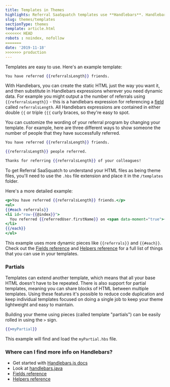 ```yaml
---
title: Templates in Themes
highlights: Referral SaaSquatch templates use **Handlebars**. Handlebars let you include dynamic information, like the number of referrals someone has made, inside of your referral widget.
slug: themes/templates
sectionType: themes
template: article.html
<<<<<<< HEAD
robots : noindex, nofollow
=======
date: '2019-11-18'
>>>>>>> production
---
```


Templates are easy to use. Here's an example template:

```hbs
You have referred {{referralsLength}} friends.
```

With Handlebars, you can create the static HTML just the way you want it, and then substitute in Handlebars expressions wherever you need dynamic data. For example you might output a the number of referrals using `{{referralsLength}}` - this is a handlebars expression for referencing
a [field](/themes/fields) called `referralsLength`. All Handlebars expressions are contained in either double `{{` or triple `{{{` curly braces, so they're easy to spot.


You can customize the wording of your referral program by changing your template. For example, here are three different ways to show someone the number of people that they have successfully referred.

```hbs
You have referred {{referralsLength}} friends.
```
```hbs
{{referralsLength}} people referred.
```
```hbs
Thanks for referring {{referralsLength}} of your colleagues!
```

To get Referral SaaSquatch to understand your HTML files as being theme files, you'll need to use the `.hbs` file extension and place it in the `/templates` folder. 

Here's a more detailed example:

```hbs
<p>You have referred {{referralsLength}} friends.</p>
<ul>
{{#each referrals}}
<li id="row-{{@index}}">
  You referred {{referredUser.firstName}} on <span data-moment="true">{{dateReferred}}</span>
</li>
{{/each}}
</ul>
```

This example uses more dynamic pieces like `{{referrals}}` and `{{#each}}`. Check out the [Fields reference](/themes/fields) and [Helpers reference](/themes/helpers) for a full list of things that you can use in your templates.


### Partials


Templates can extend another template, which means that all your base HTML doesn't have to be repeated. There is also 
support for partial templates, meaning you can share blocks of HTML between multiple templates. Using these features it's possible to reduce code 
duplication and keep individual templates focused on doing a single job to keep your theme lightweight and easy to maintain.

Building your theme using pieces (called template "partials") can be easily rolled in using the `>` sign.

```hbs
{{>myPartial}}
```

This example will find and load the `myPartial.hbs` file.


### Where can I find more info on Handlebars?

 - Get started with [Handlebars.js docs](http://handlebarsjs.com/)
 - Look at [handlebars.java](https://github.com/jknack/handlebars.java)
 - [Fields reference](/themes/fields)
 - [Helpers reference](/themes/helpers)

